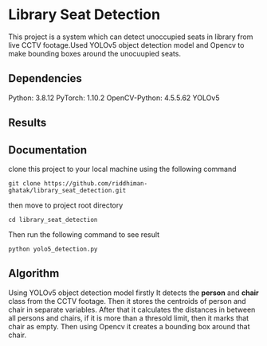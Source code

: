 # Library Seat Detection

This project is a system which can detect unoccupied seats in library from live CCTV footage.Used YOLOv5 object detection model and Opencv to make bounding boxes around the unocuupied seats.

## Dependencies
Python: 3.8.12
PyTorch: 1.10.2
OpenCV-Python:  4.5.5.62
YOLOv5

## Results


## Documentation

clone this project to your local machine using the following command

```shell
git clone https://github.com/riddhiman-ghatak/library_seat_detection.git
```
then move to project root directory

```shell
cd library_seat_detection
```

Then run the following command to see result

```shell
python yolo5_detection.py
```

## Algorithm

Using YOLOv5 object detection model firstly It detects the **person** and **chair** class from the CCTV footage. 
Then it stores the centroids of person and chair in separate variables.
After that it calculates the distances in between all persons and chairs, if it is more than a thresold limit, then it marks that chair as empty.
Then using Opencv it creates a bounding box around that chair. 






